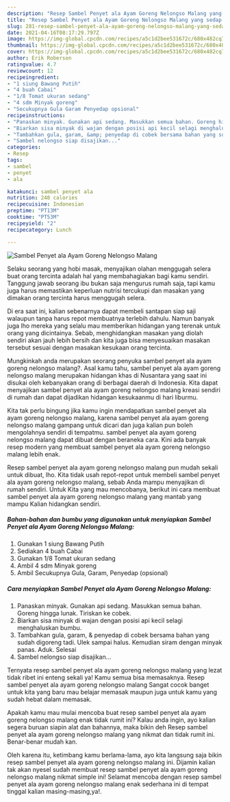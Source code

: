 ```yaml
---
description: "Resep Sambel Penyet ala Ayam Goreng Nelongso Malang yang sedap Untuk Jualan"
title: "Resep Sambel Penyet ala Ayam Goreng Nelongso Malang yang sedap Untuk Jualan"
slug: 281-resep-sambel-penyet-ala-ayam-goreng-nelongso-malang-yang-sedap-untuk-jualan
date: 2021-04-16T08:17:29.797Z
image: https://img-global.cpcdn.com/recipes/a5c1d2bee531672c/680x482cq70/sambel-penyet-ala-ayam-goreng-nelongso-malang-foto-resep-utama.jpg
thumbnail: https://img-global.cpcdn.com/recipes/a5c1d2bee531672c/680x482cq70/sambel-penyet-ala-ayam-goreng-nelongso-malang-foto-resep-utama.jpg
cover: https://img-global.cpcdn.com/recipes/a5c1d2bee531672c/680x482cq70/sambel-penyet-ala-ayam-goreng-nelongso-malang-foto-resep-utama.jpg
author: Erik Roberson
ratingvalue: 4.7
reviewcount: 12
recipeingredient:
- "1 siung Bawang Putih"
- "4 buah Cabai"
- "1/8 Tomat ukuran sedang"
- "4 sdm Minyak goreng"
- "Secukupnya Gula Garam Penyedap opsional"
recipeinstructions:
- "Panaskan minyak. Gunakan api sedang. Masukkan semua bahan. Goreng hingga lunak. Tiriskan ke cobek."
- "Biarkan sisa minyak di wajan dengan posisi api kecil selagi menghaluskan bumbu."
- "Tambahkan gula, garam, &amp; penyedap di cobek bersama bahan yang sudah digoreng tadi. Ulek sampai halus. Kemudian siram dengan minyak panas. Aduk. Selesai"
- "Sambel nelongso siap disajikan..."
categories:
- Resep
tags:
- sambel
- penyet
- ala

katakunci: sambel penyet ala 
nutrition: 248 calories
recipecuisine: Indonesian
preptime: "PT13M"
cooktime: "PT53M"
recipeyield: "2"
recipecategory: Lunch

---
```



![Sambel Penyet ala Ayam Goreng Nelongso Malang](https://img-global.cpcdn.com/recipes/a5c1d2bee531672c/680x482cq70/sambel-penyet-ala-ayam-goreng-nelongso-malang-foto-resep-utama.jpg)

Selaku seorang yang hobi masak, menyajikan olahan menggugah selera buat orang tercinta adalah hal yang membahagiakan bagi kamu sendiri. Tanggung jawab seorang ibu bukan saja mengurus rumah saja, tapi kamu juga harus memastikan keperluan nutrisi tercukupi dan masakan yang dimakan orang tercinta harus menggugah selera.

Di era  saat ini, kalian sebenarnya dapat membeli santapan siap saji walaupun tanpa harus repot membuatnya terlebih dahulu. Namun banyak juga lho mereka yang selalu mau memberikan hidangan yang terenak untuk orang yang dicintainya. Sebab, menghidangkan masakan yang diolah sendiri akan jauh lebih bersih dan kita juga bisa menyesuaikan masakan tersebut sesuai dengan masakan kesukaan orang tercinta. 



Mungkinkah anda merupakan seorang penyuka sambel penyet ala ayam goreng nelongso malang?. Asal kamu tahu, sambel penyet ala ayam goreng nelongso malang merupakan hidangan khas di Nusantara yang saat ini disukai oleh kebanyakan orang di berbagai daerah di Indonesia. Kita dapat menyajikan sambel penyet ala ayam goreng nelongso malang kreasi sendiri di rumah dan dapat dijadikan hidangan kesukaanmu di hari liburmu.

Kita tak perlu bingung jika kamu ingin mendapatkan sambel penyet ala ayam goreng nelongso malang, karena sambel penyet ala ayam goreng nelongso malang gampang untuk dicari dan juga kalian pun boleh mengolahnya sendiri di tempatmu. sambel penyet ala ayam goreng nelongso malang dapat dibuat dengan beraneka cara. Kini ada banyak resep modern yang membuat sambel penyet ala ayam goreng nelongso malang lebih enak.

Resep sambel penyet ala ayam goreng nelongso malang pun mudah sekali untuk dibuat, lho. Kita tidak usah repot-repot untuk membeli sambel penyet ala ayam goreng nelongso malang, sebab Anda mampu menyajikan di rumah sendiri. Untuk Kita yang mau mencobanya, berikut ini cara membuat sambel penyet ala ayam goreng nelongso malang yang mantab yang mampu Kalian hidangkan sendiri.

<!--inarticleads1-->

##### Bahan-bahan dan bumbu yang digunakan untuk menyiapkan Sambel Penyet ala Ayam Goreng Nelongso Malang:

1. Gunakan 1 siung Bawang Putih
1. Sediakan 4 buah Cabai
1. Gunakan 1/8 Tomat ukuran sedang
1. Ambil 4 sdm Minyak goreng
1. Ambil Secukupnya Gula, Garam, Penyedap (opsional)




<!--inarticleads2-->

##### Cara menyiapkan Sambel Penyet ala Ayam Goreng Nelongso Malang:

1. Panaskan minyak. Gunakan api sedang. Masukkan semua bahan. Goreng hingga lunak. Tiriskan ke cobek.
1. Biarkan sisa minyak di wajan dengan posisi api kecil selagi menghaluskan bumbu.
1. Tambahkan gula, garam, &amp; penyedap di cobek bersama bahan yang sudah digoreng tadi. Ulek sampai halus. Kemudian siram dengan minyak panas. Aduk. Selesai
1. Sambel nelongso siap disajikan...




Ternyata resep sambel penyet ala ayam goreng nelongso malang yang lezat tidak ribet ini enteng sekali ya! Kamu semua bisa memasaknya. Resep sambel penyet ala ayam goreng nelongso malang Sangat cocok banget untuk kita yang baru mau belajar memasak maupun juga untuk kamu yang sudah hebat dalam memasak.

Apakah kamu mau mulai mencoba buat resep sambel penyet ala ayam goreng nelongso malang enak tidak rumit ini? Kalau anda ingin, ayo kalian segera buruan siapin alat dan bahannya, maka bikin deh Resep sambel penyet ala ayam goreng nelongso malang yang nikmat dan tidak rumit ini. Benar-benar mudah kan. 

Oleh karena itu, ketimbang kamu berlama-lama, ayo kita langsung saja bikin resep sambel penyet ala ayam goreng nelongso malang ini. Dijamin kalian tak akan nyesel sudah membuat resep sambel penyet ala ayam goreng nelongso malang nikmat simple ini! Selamat mencoba dengan resep sambel penyet ala ayam goreng nelongso malang enak sederhana ini di tempat tinggal kalian masing-masing,ya!.

